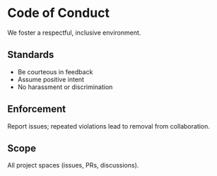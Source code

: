 # Code of Conduct

We foster a respectful, inclusive environment.

## Standards
- Be courteous in feedback
- Assume positive intent
- No harassment or discrimination

## Enforcement
Report issues; repeated violations lead to removal from collaboration.

## Scope
All project spaces (issues, PRs, discussions).